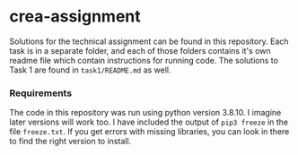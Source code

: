 # crea-assignment
Solutions for the technical assignment can be found in this repository. Each task is in a separate folder, and each of those folders contains it's own readme file which contain instructions for running code. The solutions to Task 1 are found in `task1/README.md` as well.

### Requirements

The code in this repository was run using python version 3.8.10. I imagine later versions will work too. I have included the output of `pip3 freeze` in the file `freeze.txt`. If you get errors with missing libraries, you can look in there to find the right version to install.
